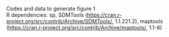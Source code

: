 Codes and data to generate figure 1  
R dependencies: sp, SDMTools (https://cran.r-project.org/src/contrib/Archive/SDMTools/, 1.1.221.2), maptools (https://cran.r-project.org/src/contrib/Archive/maptools/, 1.1-8)
